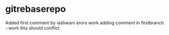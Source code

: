 # gitrebaserepo
Added first comment by iashwani arora work
adding comment in firstbranch :-work
this should conflict 
